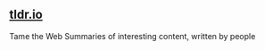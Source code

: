 [tldr.io](http://tldr.io/)
--------------------------

Tame the Web
Summaries of interesting content, written by people
